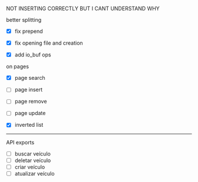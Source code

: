 NOT INSERTING CORRECTLY BUT I CANT UNDERSTAND WHY

better splitting 

- [x] fix prepend

- [x] fix opening file and creation

- [x] add io_buf ops

on pages
- [x] page search
- [ ] page insert
- [ ] page remove
- [ ] page update

- [X] inverted list

---

API exports
- [ ] buscar veículo
- [ ] deletar veículo
- [ ] criar veículo
- [ ] atualizar veículo
